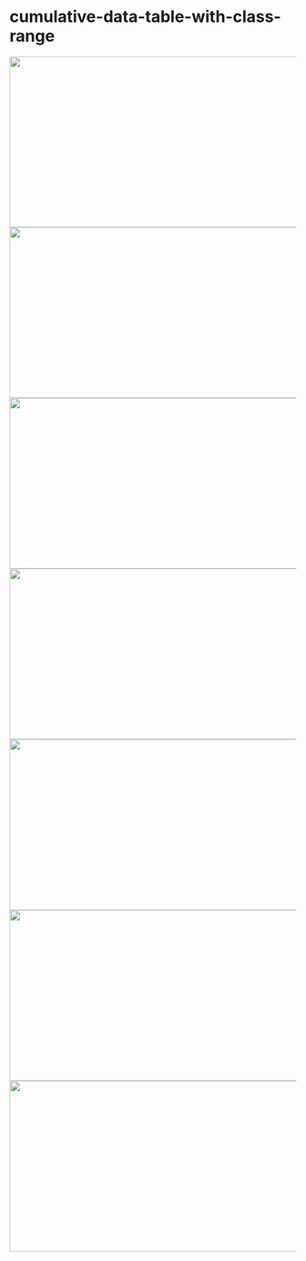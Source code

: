 # cumulative-data-table-with-class-range


<div>
  
<img height="300" width="600" src="https://media.discordapp.net/attachments/1108011461999079467/1108021630908780604/Captura_de_Tela_2023-05-16_as_10.20.01.png?width=1576&height=936" >

<img height="300" width="600" src="https://media.discordapp.net/attachments/1108011461999079467/1108021630615162990/Captura_de_Tela_2023-05-16_as_10.20.26.png?width=1920&height=878">
  
<img height="300" width="600" src="https://media.discordapp.net/attachments/1108011461999079467/1108021630329962557/Captura_de_Tela_2023-05-16_as_10.20.36.png?width=1798&height=936">

<img height="300" width="600" src="https://media.discordapp.net/attachments/1108011461999079467/1108021629986033794/Captura_de_Tela_2023-05-16_as_10.20.46.png?width=1920&height=636">
  
<img height="300" width="600" src="https://media.discordapp.net/attachments/1108011461999079467/1108021629692416100/Captura_de_Tela_2023-05-16_as_10.20.56.png?width=1920&height=784">
  
<img height="300" width="600" src="https://media.discordapp.net/attachments/1108011461999079467/1108021629394632784/Captura_de_Tela_2023-05-16_as_10.21.03.png?width=1920&height=604">

<img height="300" width="600" src="https://media.discordapp.net/attachments/1108011461999079467/1108021629130395760/Captura_de_Tela_2023-05-16_as_10.21.14.png?width=1920&height=524">

</div>
